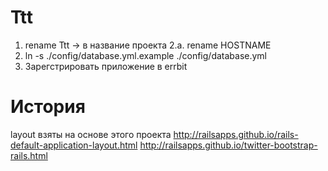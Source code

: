 Ttt
===

1. rename Ttt -> в название проекта
2.a. rename HOSTNAME
3. ln -s ./config/database.yml.example ./config/database.yml
4. Зарегстрировать приложение в errbit


История
=======

layout взяты на основе этого проекта
http://railsapps.github.io/rails-default-application-layout.html
http://railsapps.github.io/twitter-bootstrap-rails.html
